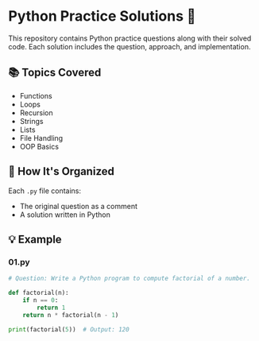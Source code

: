 # Python Practice Solutions 🐍

This repository contains Python practice questions along with their solved code. Each solution includes the question, approach, and implementation.

## 📚 Topics Covered
- Functions
- Loops
- Recursion
- Strings
- Lists
- File Handling
- OOP Basics

## 🔧 How It's Organized
Each `.py` file contains:
- The original question as a comment
- A solution written in Python

## 💡 Example

### 01.py
```python
# Question: Write a Python program to compute factorial of a number.

def factorial(n):
    if n == 0:
        return 1
    return n * factorial(n - 1)

print(factorial(5))  # Output: 120
